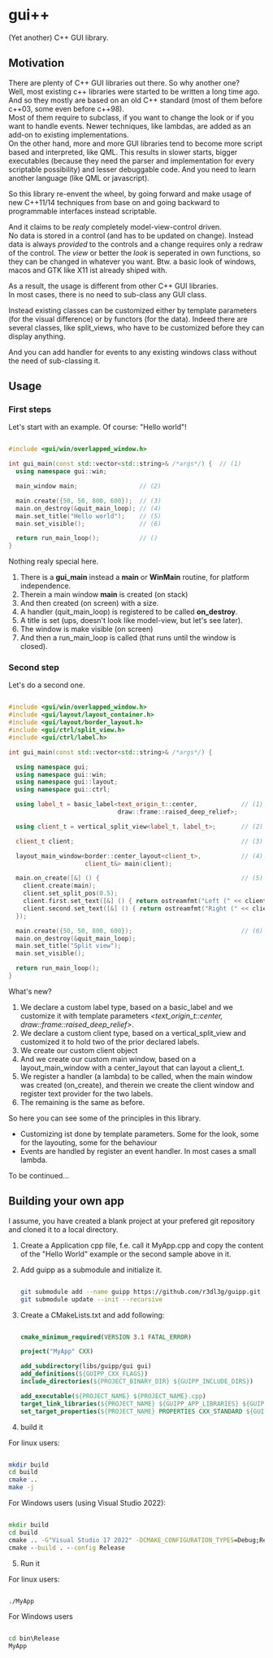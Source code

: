 # gui++

(Yet another) C++ GUI library.

## Motivation

There are plenty of C++ GUI libraries out there. So why another one?  
Well, most existing c++ libraries were started to be written a long time ago.  
And so they mostly are based on an old C++ standard (most of them before c++03,
some even before c++98).  
Most of them require to subclass, if you want to change the look or if you want to 
handle events.
Newer techniques, like lambdas, are added as an add-on to existing implementations.  
On the other hand, more and more GUI libraries tend to become more script based
and interpreted, like QML.
This results in slower starts, bigger executables (because they need the parser 
and implementation for every scriptable possibility) and lesser debuggable code.
And you need to learn another language (like QML or javascript).

So this library re-envent the wheel, by going forward and make usage of new 
C++11/14 techniques from base on and going backward to programmable interfaces 
instead scriptable.

And it claims to be *realy* completely model-view-control driven.  
No data is stored in a control (and has to be updated on change).
Instead data is always *provided* to the controls and a change requires only a 
redraw of the control.
The *view* or better the *look* is seperated in own functions, so they can be 
changed in whatever you want.
Btw. a basic look of windows, macos and GTK like X11 ist already shiped with.

As a result, the usage is different from other C++ GUI libraries.  
In most cases, there is no need to sub-class any GUI class.

Instead existing classes can be customized either by template parameters (for 
the visual difference) or by functors (for the data).
Indeed there are several classes, like split_views, who have to be customized 
before they can display anything.

And you can add handler for events to any existing windows class without 
the need of sub-classing it.

## Usage

### First steps

Let's start with an example. Of course: "Hello world"!

```C++

#include <gui/win/overlapped_window.h>

int gui_main(const std::vector<std::string>& /*args*/) {  // (1)
  using namespace gui::win;

  main_window main;                 // (2)

  main.create({50, 50, 800, 600});  // (3)
  main.on_destroy(&quit_main_loop); // (4)
  main.set_title("Hello world");    // (5)
  main.set_visible();               // (6)

  return run_main_loop();           // ()
}

```

Nothing realy special here. 

  1. There is a __gui_main__ instead a __main__ or __WinMain__ routine, for 
     platform independence.
  2. Therein a main window **main** is created (on stack) 
  3. And then created  (on screen) with a size.
  4. A handler (quit_main_loop) is registered to be called **on_destroy**.
  5. A title is set (ups, doesn't look like model-view, but let's see later).
  6. The window is make visible (on screen) 
  7. And then a run_main_loop is called (that runs until the window is closed).

### Second step

Let's do a second one.

```C++

#include <gui/win/overlapped_window.h>
#include <gui/layout/layout_container.h>
#include <gui/layout/border_layout.h>
#include <gui/ctrl/split_view.h>
#include <gui/ctrl/label.h>

int gui_main(const std::vector<std::string>& /*args*/) {

  using namespace gui;
  using namespace gui::win;
  using namespace gui::layout;
  using namespace gui::ctrl;

  using label_t = basic_label<text_origin_t::center,            // (1)
                              draw::frame::raised_deep_relief>;

  using client_t = vertical_split_view<label_t, label_t>;       // (2)

  client_t client;                                              // (3)

  layout_main_window<border::center_layout<client_t>,           // (4)
                     client_t&> main(client);

  main.on_create([&] () {                                       // (5)
    client.create(main);
    client.set_split_pos(0.5);
    client.first.set_text([&] () { return ostreamfmt("Left (" << client.first.geometry() << ")"); });
    client.second.set_text([&] () { return ostreamfmt("Right (" << client.second.geometry() << ")"); });
  });

  main.create({50, 50, 800, 600});                              // (6)
  main.on_destroy(&quit_main_loop);
  main.set_title("Split view");
  main.set_visible();

  return run_main_loop();
}

```

What's new?

  1. We declare a custom label type, based on a basic_label and we customize it
     with template parameters *\<text_origin_t::center, draw::frame::raised_deep_relief\>*.
  2. We declare a custom client type, based on a vertical_split_view and 
     customized it to hold two of the prior declared labels.
  3. We create our custom client object
  4. And we create our custom main window, based on a layout_main_window with a 
     center_layout that can layout a client_t.
  5. We register a handler (a lambda) to be called, when the main window was 
     created (on_create), and therein we create the client window and register
     text provider for the two labels.
  6. The remaining is the same as before.

So here you can see some of the principles in this library.

  - Customizing ist done by template parameters. Some for the look, some for the 
    layouting, some for the behaviour
  - Events are handled by register an event handler. In most cases a small lambda.

To be continued...

## Building your own app

I assume, you have created a blank project at your prefered git repository
and cloned it to a local directory.

1. Create a Application cpp file, f.e. call it MyApp.cpp and copy the content 
   of the "Hello World" example or the second sample above in it.

2. Add guipp as a submodule and initialize it.

   ```bash

   git submodule add --name guipp https://github.com/r3dl3g/guipp.git libs/guipp
   git submodule update --init --recursive

   ```

3. Create a CMakeLists.txt and add following:

   ```cmake

   cmake_minimum_required(VERSION 3.1 FATAL_ERROR)

   project("MyApp" CXX)

   add_subdirectory(libs/guipp/gui gui)
   add_definitions(${GUIPP_CXX_FLAGS})
   include_directories(${PROJECT_BINARY_DIR} ${GUIPP_INCLUDE_DIRS})

   add_executable(${PROJECT_NAME} ${PROJECT_NAME}.cpp)
   target_link_libraries(${PROJECT_NAME} ${GUIPP_APP_LIBRARIES} ${GUIPP_SYS_LIBRARIES})
   set_target_properties(${PROJECT_NAME} PROPERTIES CXX_STANDARD ${GUIPP_CXX_STANDARD})

   ```

4. build it

For linux users:

   ```bash

   mkdir build
   cd build
   cmake ..
   make -j

   ```

For Windows users (using Visual Studio 2022):

   ```cmd

   mkdir build
   cd build
   cmake .. -G"Visual Studio 17 2022" -DCMAKE_CONFIGURATION_TYPES=Debug;Release
   cmake --build . --config Release

   ```


5. Run it

For linux users:

   ```bash

   ./MyApp

   ```

For Windows users

   ```cmd

   cd bin\Release
   MyApp

   ```
